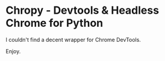 Chropy - Devtools & Headless Chrome for Python
================================================

I couldn't find a decent wrapper for Chrome DevTools.

Enjoy.
